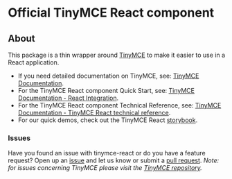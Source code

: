 # Official TinyMCE React component

## About

This package is a thin wrapper around [TinyMCE](https://github.com/tinymce/tinymce) to make it easier to use in a React application.

* If you need detailed documentation on TinyMCE, see: [TinyMCE Documentation](https://www.tiny.cloud/docs/).
* For the TinyMCE React component Quick Start, see: [TinyMCE Documentation - React Integration](https://www.tiny.cloud/docs/integrations/react/#tinymcereactintegrationquickstartguide).
* For the TinyMCE React component Technical Reference, see: [TinyMCE Documentation - TinyMCE React technical reference](https://www.tiny.cloud/docs/integrations/react/#tinymcereacttechnicalreference).
* For our quick demos, check out the TinyMCE React [storybook](https://tinymce.github.io/tinymce-react/).


### Issues

Have you found an issue with tinymce-react or do you have a feature request? Open up an [issue](https://github.com/tinymce/tinymce-react/issues) and let us know or submit a [pull request](https://github.com/tinymce/tinymce-react/pulls). *Note: for issues concerning TinyMCE please visit the [TinyMCE repository](https://github.com/tinymce/tinymce).*